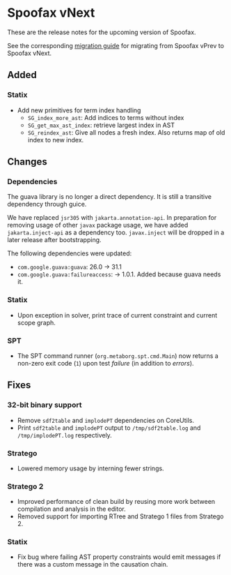 # Spoofax vNext

These are the release notes for the upcoming version of Spoofax.

See the corresponding [migration guide](../migrate/vnext.md) for migrating from Spoofax vPrev to Spoofax vNext.

## Added

### Statix

- Add new primitives for term index handling
  - `SG_index_more_ast`: Add indices to terms without index
  - `SG_get_max_ast_index`: retrieve largest index in AST
  - `SG_reindex_ast`: Give all nodes a fresh index. Also returns map of old index to new index.

## Changes

### Dependencies

The guava library is no longer a direct dependency. It is still a transitive dependency through guice.

We have replaced `jsr305` with `jakarta.annotation-api`. In preparation for removing usage of other `javax` package usage, we have added `jakarta.inject-api` as a dependency too. `javax.inject` will be dropped in a later release after bootstrapping.

The following dependencies were updated:

- `com.google.guava:guava`: 26.0 -> 31.1
- `com.google.guava:failureaccess`: -> 1.0.1. Added because guava needs it.

### Statix

- Upon exception in solver, print trace of current constraint and current scope graph.

### SPT

- The SPT command runner (`org.metaborg.spt.cmd.Main`) now returns a non-zero exit code (`1`) upon test _failure_ (in addition to _errors_).

## Fixes

### 32-bit binary support

- Remove `sdf2table` and `implodePT` dependencies on CoreUtils.
- Print `sdf2table` and `implodePT` output to `/tmp/sdf2table.log` and `/tmp/implodePT.log` respectively.

### Stratego

- Lowered memory usage by interning fewer strings.

### Stratego 2

- Improved performance of clean build by reusing more work between compilation and analysis in the editor.
- Removed support for importing RTree and Stratego 1 files from Stratego 2.

### Statix

- Fix bug where failing AST property constraints would emit messages if there was a custom message in the causation chain.
